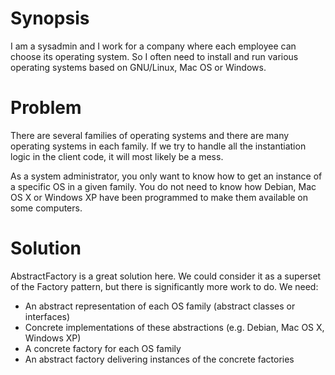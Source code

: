 # Synopsis

I am a sysadmin and I work for a company where each employee can choose its operating system. So I often need to install and run various operating systems based on GNU/Linux, Mac OS or Windows.

# Problem

There are several families of operating systems and there are many operating systems in each family.
If we try to handle all the instantiation logic in the client code, it will most likely be a mess.

As a system administrator, you only want to know how to get an instance of a specific OS in a given family. You do not need to know how Debian, Mac OS X or Windows XP have been programmed to make them available on some computers.

# Solution

AbstractFactory is a great solution here. We could consider it as a superset of the Factory pattern, but there is significantly more work to do. We need:

  * An abstract representation of each OS family (abstract classes or interfaces)
  * Concrete implementations of these abstractions (e.g. Debian, Mac OS X, Windows XP)
  * A concrete factory for each OS family
  * An abstract factory delivering instances of the concrete factories
